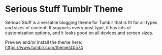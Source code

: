 # Serious Stuff Tumblr Theme

Serious Stuff is a versatile blogging theme for Tumblr that is fit for all types and sizes of content. It supports every post type, it has lots of customization options, and it looks good on all devices and screen sizes.

Preview and/or install the theme here: https://www.tumblr.com/theme/40574
